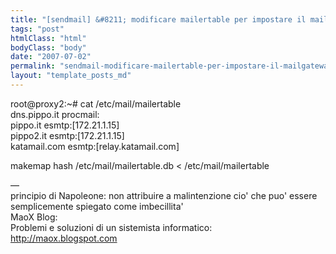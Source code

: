 ```yaml
---
title: "[sendmail] &#8211; modificare mailertable per impostare il mailgateway di un dominio"
tags: "post"
htmlClass: "html"
bodyClass: "body"
date: "2007-07-02"
permalink: "sendmail-modificare-mailertable-per-impostare-il-mailgateway-di-un-dominio/"
layout: "template_posts_md"
---
```

<p>root@proxy2:~# cat /etc/mail/mailertable<br />dns.pippo.it  procmail:<br />pippo.it      esmtp:[172.21.1.15]<br />pippo2.it esmtp:[172.21.1.15]<br />katamail.com    esmtp:[relay.katamail.com]</p>
<p>makemap hash /etc/mail/mailertable.db &lt; /etc/mail/mailertable</p>
<p>&#8212; <br />principio di Napoleone: non attribuire a malintenzione cio&#39; che puo&#39; essere semplicemente spiegato come imbecillita&#39;<br />MaoX Blog:<br />Problemi e soluzioni di un sistemista informatico:<br /><a href="http://maox.blogspot.com">http://maox.blogspot.com</a></p>
